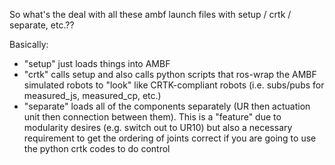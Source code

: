 So what's the deal with all these ambf launch files with setup / crtk / separate, etc.??

Basically:
- "setup" just loads things into AMBF
- "crtk" calls setup and also calls python scripts that ros-wrap the AMBF simulated robots to "look" like CRTK-compliant robots (i.e. subs/pubs for measured_js, measured_cp, etc.)
- "separate" loads all of the components separately (UR then actuation unit then connection between them). This is a "feature" due to modularity desires (e.g. switch out to UR10) but also a necessary requirement to get the ordering of joints correct if you are going to use the python crtk codes to do control